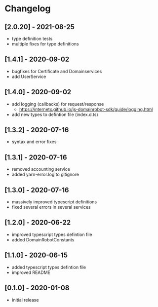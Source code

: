 # Changelog

## [2.0.20] - 2021-08-25

* type definition tests
* multiple fixes for type definitions

## [1.4.1] - 2020-09-02

* bugfixes for Certificate and Domainservices
* add UserService

## [1.4.0] - 2020-09-02

* add logging (callbacks) for request/response
  * https://internetx.github.io/js-domainrobot-sdk/guide/logging.html
* add new types to defintion file (index.d.ts)

## [1.3.2] - 2020-07-16

* syntax and error fixes

## [1.3.1] - 2020-07-16

* removed accounting service
* added yarn-error.log to gitignore

## [1.3.0] - 2020-07-16

* massively improved typescript definitions
* fixed several errors in several services

## [1.2.0] - 2020-06-22

* improved typescript types defintion file
* added DomainRobotConstants

## [1.1.0] - 2020-06-15

* added typescript types defintion file
* improved README

## [0.1.0] - 2020-01-08

* initial release
